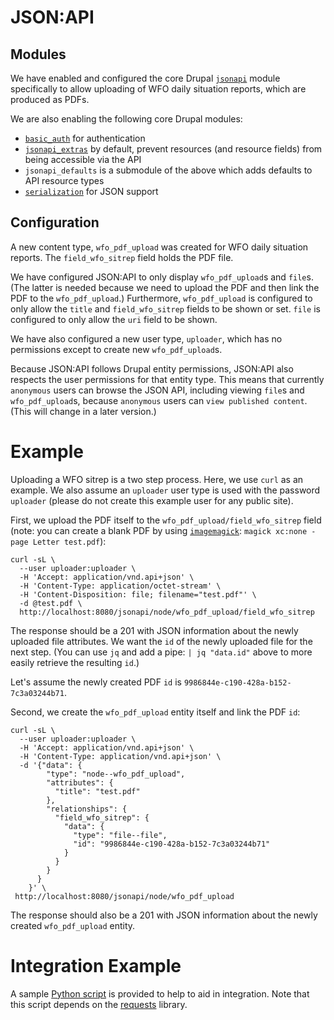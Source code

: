 # JSON:API

## Modules

We have enabled and configured the core Drupal [`jsonapi`](https://www.drupal.org/docs/core-modules-and-themes/core-modules/jsonapi-module/api-overview) module specifically to allow uploading of WFO daily situation reports, which are produced as PDFs.

We are also enabling the following core Drupal modules:

- [`basic_auth`](https://www.drupal.org/docs/8/core/modules/basic_auth/overview) for authentication
- [`jsonapi_extras`](https://www.drupal.org/project/jsonapi_extras) by default, prevent resources (and resource fields) from being accessible via the API
- `jsonapi_defaults` is a submodule of the above which adds defaults to API resource types
- [`serialization`](https://www.drupal.org/docs/8/core/modules/serialization/overview) for JSON support

## Configuration

A new content type, `wfo_pdf_upload` was created for WFO daily situation reports. The `field_wfo_sitrep` field holds the PDF file.

We have configured JSON:API to only display `wfo_pdf_upload`s and `file`s. (The latter is needed because we need to upload the PDF and then link the PDF to the `wfo_pdf_upload`.) Furthermore, `wfo_pdf_upload` is configured to only allow the `title` and `field_wfo_sitrep` fields to be shown or set. `file` is configured to only allow the `uri` field to be shown. 

We have also configured a new user type, `uploader`, which has no permissions except to create new `wfo_pdf_upload`s.

Because JSON:API follows Drupal entity permissions, JSON:API also respects the user permissions for that entity type. This means that currently `anonymous` users can browse the JSON API, including viewing `file`s and `wfo_pdf_upload`s, because `anonymous` users can `view published content`. (This will change in a later version.)

# Example

Uploading a WFO sitrep is a two step process. Here, we use `curl` as an example. We also assume an `uploader` user type is used with the password `uploader` (please do not create this example user for any public site).

First, we upload the PDF itself to the `wfo_pdf_upload/field_wfo_sitrep` field (note: you can create a blank PDF by using [`imagemagick`](https://imagemagick.org/index.php): `magick xc:none -page Letter test.pdf`):

    curl -sL \
      --user uploader:uploader \
      -H 'Accept: application/vnd.api+json' \
      -H 'Content-Type: application/octet-stream' \
      -H 'Content-Disposition: file; filename="test.pdf"' \
      -d @test.pdf \
      http://localhost:8080/jsonapi/node/wfo_pdf_upload/field_wfo_sitrep

The response should be a 201 with JSON information about the newly uploaded file attributes. We want the `id` of the newly uploaded file for the next step. (You can use `jq` and add a pipe: `| jq "data.id"` above to more easily retrieve the resulting `id`.)

Let's assume the newly created PDF `id` is `9986844e-c190-428a-b152-7c3a03244b71`.

Second, we create the `wfo_pdf_upload` entity itself and link the PDF `id`:

    curl -sL \
      --user uploader:uploader \
      -H 'Accept: application/vnd.api+json' \
      -H 'Content-Type: application/vnd.api+json' \
      -d '{"data": {
            "type": "node--wfo_pdf_upload",
            "attributes": {
              "title": "test.pdf"
            },
            "relationships": {
              "field_wfo_sitrep": {
                "data": {
                  "type": "file--file",
                  "id": "9986844e-c190-428a-b152-7c3a03244b71"
                }
              }
            }
          }
        }' \
     http://localhost:8080/jsonapi/node/wfo_pdf_upload

The response should also be a 201 with JSON information about the newly created `wfo_pdf_upload` entity.

# Integration Example

A sample [Python script](../json-api-upload-example.py) is provided to help to aid in integration. Note that this script depends on the [requests](https://pypi.org/project/requests/) library.
